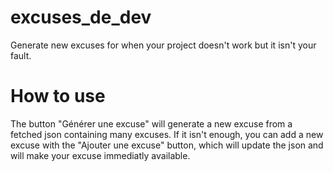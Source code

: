 # excuses_de_dev

Generate new excuses for when your project doesn't work but it isn't your fault.

# How to use

The button "Générer une excuse" will generate a new excuse from a fetched json containing many excuses. If it isn't enough, you can add a new excuse with the "Ajouter une excuse" button, which will update the json and will make your excuse immediatly available.

